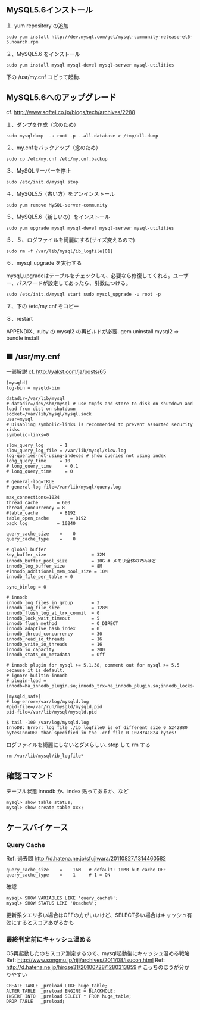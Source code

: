 ## MySQL5.6インストール

１. yum repository の追加

```
sudo yum install http://dev.mysql.com/get/mysql-community-release-el6-5.noarch.rpm
```


２、MySQL5.6 をインストール

```
sudo yum install mysql mysql-devel mysql-server mysql-utilities
```

下の /usr/my.cnf コピって起動.

## MySQL5.6へのアップグレード

cf. http://www.softel.co.jp/blogs/tech/archives/2288

１、ダンプを作成（念のため）

```
sudo mysqldump  -u root -p --all-database > /tmp/all.dump
```
２、my.cnfをバックアップ（念のため）

```
sudo cp /etc/my.cnf /etc/my.cnf.backup
```

３、MySQLサーバーを停止

```
sudo /etc/init.d/mysql stop
```

４、MySQL5.5（古い方）をアンインストール

```
sudo yum remove MySQL-server-community
```

５、MySQL5.6（新しいの）をインストール

```
sudo yum upgrade mysql mysql-devel mysql-server mysql-utilities
```

５．５、ログファイルを綺麗にする(サイズ変えるので)

```
sudo rm -f /var/lib/mysql/ib_logfile[01]
```

６、mysql_upgrade を実行する

mysql_upgradeはテーブルをチェックして、必要なら修復してくれる。ユーザー、パスワードが設定してあったら、引数につける。

```
sudo /etc/init.d/mysql start sudo mysql_upgrade -u root -p
```

７、下の /etc/my.cnf をコピー

８、restart

APPENDIX、ruby の mysql2 の再ビルドが必要. gem uninstall mysql2 => bundle install

## ■ /usr/my.cnf

一部解説
cf. http://yakst.com/ja/posts/65

```
[mysqld]
log-bin = mysqld-bin

datadir=/var/lib/mysql
# datadir=/dev/shm/mysql # use tmpfs and store to disk on shutdown and load from dist on shutdown
socket=/var/lib/mysql/mysql.sock
user=mysql
# Disabling symbolic-links is recommended to prevent assorted security risks
symbolic-links=0

slow_query_log      = 1
slow_query_log_file = /var/lib/mysql/slow.log
log-queries-not-using-indexes # show queries not using index
long_query_time     = 10
# long_query_time     = 0.1
# long_query_time     = 0

# general-log=TRUE
# general-log-file=/var/lib/mysql/query.log

max_connections=1024
thread_cache       = 600
thread_concurrency = 8
#table_cache        = 8192
table_open_cache        = 8192
back_log           = 10240

query_cache_size    =    0
query_cache_type    =    0

# global buffer
key_buffer_size                 = 32M
innodb_buffer_pool_size         = 10G # メモリ全体の75%ほど
innodb_log_buffer_size          = 8M
#innodb_additional_mem_pool_size = 10M
innodb_file_per_table = 0

sync_binlog = 0

# innodb
innodb_log_files_in_group       = 3
innodb_log_file_size            = 128M
innodb_flush_log_at_trx_commit  = 0
innodb_lock_wait_timeout        = 5
innodb_flush_method             = O_DIRECT
innodb_adaptive_hash_index      = 0
innodb_thread_concurrency       = 30
innodb_read_io_threads          = 16
innodb_write_io_threads         = 16
innodb_io_capacity              = 200
innodb_stats_on_metadata        = Off

# innodb plugin for mysql >= 5.1.38, comment out for mysql >= 5.5 because it is default.
# ignore-builtin-innodb
# plugin-load = innodb=ha_innodb_plugin.so;innodb_trx=ha_innodb_plugin.so;innodb_locks=ha_innodb_plugin.so;innodb_lock_waits=ha_innodb_plugin.so;innodb_cmp=ha_innodb_plugin.so;innodb_cmp_reset=ha_innodb_plugin.so;innodb_cmpmem=ha_innodb_plugin.so;innodb_cmpmem_reset=ha_innodb_plugin.so

[mysqld_safe]
# log-error=/var/log/mysqld.log
#pid-file=/var/run/mysqld/mysqld.pid
pid-file=/var/lib/mysql/mysqld.pid
```

```
$ tail -100 /var/log/mysqld.log
InnoDB: Error: log file ./ib_logfile0 is of different size 0 5242880 bytesInnoDB: than specified in the .cnf file 0 1073741824 bytes!
```

ログファイルを綺麗にしないとダメらしい. stop して rm する
```
rm /var/lib/mysql/ib_logfile*
```

## 確認コマンド

テーブル状態 innodb か、index 貼ってあるか、など

```
mysql> show table status;
mysql> show create table xxx;
```


## ケースバイケース

### Query Cache
Ref: 過去問 http://d.hatena.ne.jp/sfujiwara/20110827/1314460582

```
query_cache_size    =    16M   # default: 10MB but cache OFF
query_cache_type    =    1     # 1 = ON
```

確認
```
mysql> SHOW VARIABLES LIKE 'query_cache%';
mysql> SHOW STATUS LIKE 'Qcache%';
```

更新系クエリ多い場合はOFFの方がいいけど、SELECT多い場合はキャッシュ有効にするとスコアあがるかも

### 最終判定前にキャッシュ温める
OS再起動したのちスコア測定するので、mysql起動後にキャッシュ温める戦略
Ref: http://www.songmu.jp/riji/archives/2011/08/isucon.html
Ref: http://d.hatena.ne.jp/hirose31/20100728/1280313859  # こっちのほうが分かりやすい

```
CREATE TABLE _preload LIKE huge_table;
ALTER TABLE  _preload ENGINE = BLACKHOLE;
INSERT INTO  _preload SELECT * FROM huge_table;
DROP TABLE   _preload;
```
